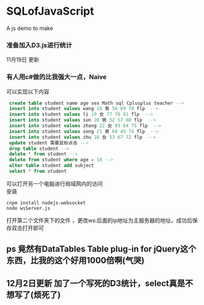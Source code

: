 # SQLofJavaScript
A js demo to make 
### 准备加入D3.js进行统计    
11月19日 更新
### 有人用c#做的比我强大一点，Naive    
可以实现以下内容    

```sql
 create table student name age sex Math sql Cplusplus teacher -->
 insert into student values wang 18 男 56 89 78 flp  -->
 insert into student values li 19 女 77 76 81 flp  -->
 insert into student values sun 20 男 52 57 60 flp  -->
 insert into student values zhang 22 女 93 64 75 flp  -->
 insert into student values song 21 男 68 45 74 flp  -->
 insert into student values zhu 18 女 53 67 72 flp  -->
 update student 需要鼠标点击 -->
 drop table student -->
 delete * from student -->
 delete from student where age = 18 -->
 alter table student add subject
 select * from student
 ```
 可以打开另一个电脑进行局域网内的访问    
 安装    
 ```shell
 cnpm install nodejs-websocket
 node wsServer.js
  ```
 打开第二个文件夹下的文件 ，更改ws:后面的ip地址为主服务器的地址，成功后保存双击打开即可
 
## ps 竟然有DataTables Table plug-in for jQuery这个东西，比我的这个好用1000倍啊(气哭)

## 12月2日更新 加了一个写死的D3统计，select真是不想写了(烦死了)
